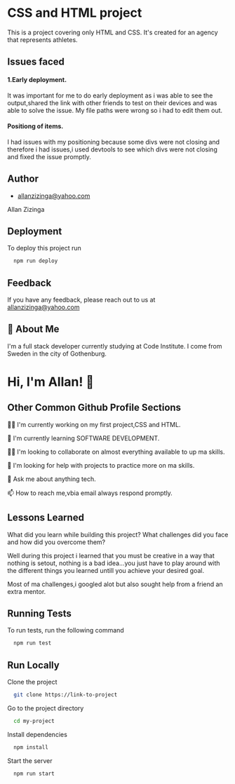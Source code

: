 
# CSS and HTML project

This is a project covering only HTML and CSS.
It's created for an agency that represents athletes.



## Issues faced

#### 1.Early deployment.
It was important for me to do early deployment as i was able to see the output,shared the link with other friends to test on their devices and was able to solve the issue. My file paths were wrong so i had to edit them out.



#### Positiong of items.

I had issues with my positioning because some divs were not closing and therefore i had issues,i used devtools to see which divs were not closing and fixed the issue promptly.


## Author

- [allanzizinga@yahoo.com](https://www.github.com/octokatherine)

Allan Zizinga


## Deployment

To deploy this project run

```bash
  npm run deploy
```


## Feedback

If you have any feedback, please reach out to us at allanzizinga@yahoo.com


## 🚀 About Me
I'm a full stack developer currently studying at Code Institute.
I come from Sweden in the city of Gothenburg.


# Hi, I'm Allan! 👋


## Other Common Github Profile Sections
👩‍💻 I'm currently working on my first project,CSS and HTML.

🧠 I'm currently learning SOFTWARE DEVELOPMENT.

👯‍♀️ I'm looking to collaborate on almost everything available to up ma skills.

🤔 I'm looking for help with projects to practice more on ma skills.

💬 Ask me about anything tech.

📫 How to reach me,vbia email always respond promptly.




## Lessons Learned

What did you learn while building this project? What challenges did you face and how did you overcome them?

Well during this project i learned that you must be creative in a way that nothing is setout, nothing is a bad idea...you just have to play around with the different things you learned untill you achieve your desired goal.

Most of ma challenges,i googled alot but also sought help from a friend  an extra mentor.


## Running Tests

To run tests, run the following command

```bash
  npm run test
```


## Run Locally

Clone the project

```bash
  git clone https://link-to-project
```

Go to the project directory

```bash
  cd my-project
```

Install dependencies

```bash
  npm install
```

Start the server

```bash
  npm run start
```



